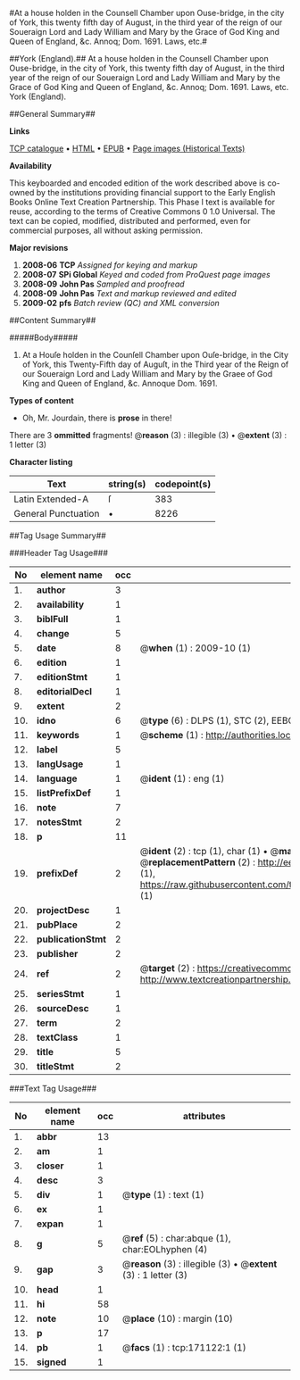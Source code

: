 #At a house holden in the Counsell Chamber upon Ouse-bridge, in the city of York, this twenty fifth day of August, in the third year of the reign of our Soueraign Lord and Lady William and Mary by the Grace of God King and Queen of England, &c. Annoq; Dom. 1691. Laws, etc.#

##York (England).##
At a house holden in the Counsell Chamber upon Ouse-bridge, in the city of York, this twenty fifth day of August, in the third year of the reign of our Soueraign Lord and Lady William and Mary by the Grace of God King and Queen of England, &c. Annoq; Dom. 1691.
Laws, etc.
York (England).

##General Summary##

**Links**

[TCP catalogue](http://www.ota.ox.ac.uk/tcp/)  • 
[HTML](http://tei.it.ox.ac.uk/tcp/Texts-HTML/free/A75/A75758.html)  • 
[EPUB](http://tei.it.ox.ac.uk/tcp/Texts-EPUB/free/A75/A75758.epub) • 
[Page images (Historical Texts)](https://data.historicaltexts.jisc.ac.uk/view?pubId=eebo-45097502e&pageId=eebo-45097502e-171122-1)

**Availability**

This keyboarded and encoded edition of the
	       work described above is co-owned by the institutions
	       providing financial support to the Early English Books
	       Online Text Creation Partnership. This Phase I text is
	       available for reuse, according to the terms of Creative
	       Commons 0 1.0 Universal. The text can be copied,
	       modified, distributed and performed, even for
	       commercial purposes, all without asking permission.

**Major revisions**

1. __2008-06__ __TCP__ *Assigned for keying and markup*
1. __2008-07__ __SPi Global__ *Keyed and coded from ProQuest page images*
1. __2008-09__ __John Pas__ *Sampled and proofread*
1. __2008-09__ __John Pas__ *Text and markup reviewed and edited*
1. __2009-02__ __pfs__ *Batch review (QC) and XML conversion*

##Content Summary##

#####Body#####

1. At a Houſe holden in the Counſell Chamber upon Ouſe-bridge, in the City of York, this Twenty-Fifth day of Auguſt, in the Third year of the Reign of our Soueraign Lord and Lady William and Mary by the Graee of God King and Queen of England, &c. Annoque Dom. 1691.

**Types of content**

  * Oh, Mr. Jourdain, there is **prose** in there!

There are 3 **ommitted** fragments! 
 @__reason__ (3) : illegible (3)  •  @__extent__ (3) : 1 letter (3)

**Character listing**


|Text|string(s)|codepoint(s)|
|---|---|---|
|Latin Extended-A|ſ|383|
|General Punctuation|•|8226|

##Tag Usage Summary##

###Header Tag Usage###

|No|element name|occ|attributes|
|---|---|---|---|
|1.|__author__|3||
|2.|__availability__|1||
|3.|__biblFull__|1||
|4.|__change__|5||
|5.|__date__|8| @__when__ (1) : 2009-10 (1)|
|6.|__edition__|1||
|7.|__editionStmt__|1||
|8.|__editorialDecl__|1||
|9.|__extent__|2||
|10.|__idno__|6| @__type__ (6) : DLPS (1), STC (2), EEBO-CITATION (1), OCLC (1), VID (1)|
|11.|__keywords__|1| @__scheme__ (1) : http://authorities.loc.gov/ (1)|
|12.|__label__|5||
|13.|__langUsage__|1||
|14.|__language__|1| @__ident__ (1) : eng (1)|
|15.|__listPrefixDef__|1||
|16.|__note__|7||
|17.|__notesStmt__|2||
|18.|__p__|11||
|19.|__prefixDef__|2| @__ident__ (2) : tcp (1), char (1)  •  @__matchPattern__ (2) : ([0-9\-]+):([0-9IVX]+) (1), (.+) (1)  •  @__replacementPattern__ (2) : http://eebo.chadwyck.com/downloadtiff?vid=$1&page=$2 (1), https://raw.githubusercontent.com/textcreationpartnership/Texts/master/tcpchars.xml#$1 (1)|
|20.|__projectDesc__|1||
|21.|__pubPlace__|2||
|22.|__publicationStmt__|2||
|23.|__publisher__|2||
|24.|__ref__|2| @__target__ (2) : https://creativecommons.org/publicdomain/zero/1.0/ (1), http://www.textcreationpartnership.org/docs/. (1)|
|25.|__seriesStmt__|1||
|26.|__sourceDesc__|1||
|27.|__term__|2||
|28.|__textClass__|1||
|29.|__title__|5||
|30.|__titleStmt__|2||


###Text Tag Usage###

|No|element name|occ|attributes|
|---|---|---|---|
|1.|__abbr__|13||
|2.|__am__|1||
|3.|__closer__|1||
|4.|__desc__|3||
|5.|__div__|1| @__type__ (1) : text (1)|
|6.|__ex__|1||
|7.|__expan__|1||
|8.|__g__|5| @__ref__ (5) : char:abque (1), char:EOLhyphen (4)|
|9.|__gap__|3| @__reason__ (3) : illegible (3)  •  @__extent__ (3) : 1 letter (3)|
|10.|__head__|1||
|11.|__hi__|58||
|12.|__note__|10| @__place__ (10) : margin (10)|
|13.|__p__|17||
|14.|__pb__|1| @__facs__ (1) : tcp:171122:1 (1)|
|15.|__signed__|1||
